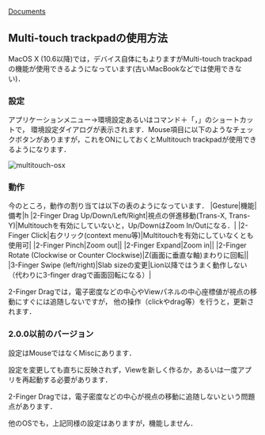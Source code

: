 [Documents](../../Documents)
## Multi-touch trackpadの使用方法
MacOS X (10.6以降)では，デバイス自体にもよりますがMulti-touch trackpadの機能が使用できるようになっています(古いMacBookなどでは使用できない)．

### 設定
アプリケーションメニュー→環境設定あるいはコマンド＋「，」のショートカットで，
環境設定ダイアログが表示されます．Mouse項目に以下のようなチェックボタンがありますが，これをONにしておくとMultitouch trackpadが使用できるようになります．


![multitouch-osx](../../assets/images/cuemol2/MultiTouchPad/multitouch-osx.png)



### 動作
今のところ，動作の割り当ては以下の表のようになっています．
|Gesture|機能|備考|h
|2-Finger Drag Up/Down/Left/Right|視点の併進移動(Trans-X, Trans-Y)|Multitouchを有効にしていないと，Up/DownはZoom In/Outになる．|
|2-Finger Click|右クリック(context menu等)|Multitouchを有効にしていなくとも使用可|
|2-Finger Pinch|Zoom out||
|2-Finger Expand|Zoom in||
|2-Finger Rotate (Clockwise or Counter Clockwise)|Z(画面に垂直な軸)まわりに回転||
|3-Finger Swipe (left/right)|Slab sizeの変更|Lion以降ではうまく動作しない（代わりに3-finger dragで画面回転になる）|

2-Finger Dragでは，電子密度などの中心やViewパネルの中心座標値が視点の移動にすぐには追随しないですが，
他の操作（clickやdrag等）を行うと，更新されます．

### 2.0.0以前のバージョン
設定はMouseではなくMiscにあります．

設定を変更しても直ちに反映されず，Viewを新しく作るか，あるいは一度アプリを再起動する必要があります．

2-Finger Dragでは，電子密度などの中心が視点の移動に追随しないという問題点があります．

他のOSでも，上記同様の設定はありますが，機能しません．
